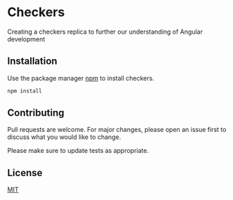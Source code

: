 # Checkers

Creating a checkers replica to further our understanding of Angular development

## Installation

Use the package manager [npm](https://pip.pypa.io/en/stable/) to install checkers.

```bash
npm install
```

## Contributing

Pull requests are welcome. For major changes, please open an issue first
to discuss what you would like to change.

Please make sure to update tests as appropriate.

## License

[MIT](https://choosealicense.com/licenses/mit/)
